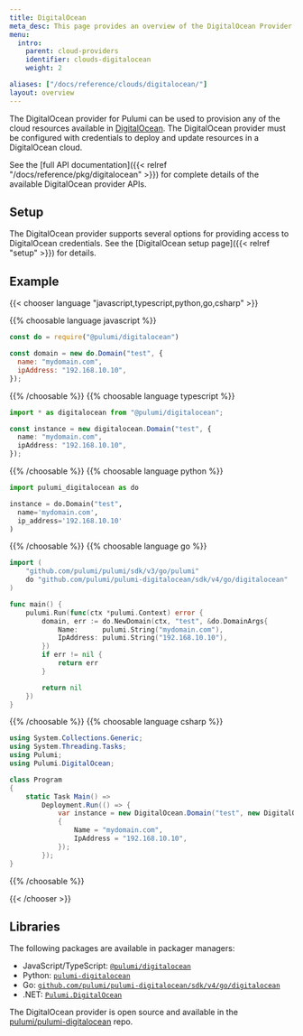 ```yaml
---
title: DigitalOcean
meta_desc: This page provides an overview of the DigitalOcean Provider for Pulumi.
menu:
  intro:
    parent: cloud-providers
    identifier: clouds-digitalocean
    weight: 2

aliases: ["/docs/reference/clouds/digitalocean/"]
layout: overview
---
```


The DigitalOcean provider for Pulumi can be used to provision any of the cloud resources available in [DigitalOcean](https://www.digitalocean.com/).
The DigitalOcean provider must be configured with credentials to deploy and update resources in a DigitalOcean cloud.

See the [full API documentation]({{< relref "/docs/reference/pkg/digitalocean" >}}) for complete details of the available DigitalOcean provider APIs.

## Setup

The DigitalOcean provider supports several options for providing access to DigitalOcean credentials.  See the [DigitalOcean setup page]({{< relref "setup" >}}) for details.

## Example

{{< chooser language "javascript,typescript,python,go,csharp" >}}

{{% choosable language javascript %}}

```javascript
const do = require("@pulumi/digitalocean")

const domain = new do.Domain("test", {
  name: "mydomain.com",
  ipAddress: "192.168.10.10",
});
```

{{% /choosable %}}
{{% choosable language typescript %}}

```typescript
import * as digitalocean from "@pulumi/digitalocean";

const instance = new digitalocean.Domain("test", {
  name: "mydomain.com",
  ipAddress: "192.168.10.10",
});
```

{{% /choosable %}}
{{% choosable language python %}}

```python
import pulumi_digitalocean as do

instance = do.Domain("test",
  name='mydomain.com',
  ip_address='192.168.10.10'
)
```

{{% /choosable %}}
{{% choosable language go %}}

```go
import (
	"github.com/pulumi/pulumi/sdk/v3/go/pulumi"
	do "github.com/pulumi/pulumi-digitalocean/sdk/v4/go/digitalocean"
)

func main() {
	pulumi.Run(func(ctx *pulumi.Context) error {
		domain, err := do.NewDomain(ctx, "test", &do.DomainArgs{
			Name:      pulumi.String("mydomain.com"),
			IpAddress: pulumi.String("192.168.10.10"),
		})
		if err != nil {
			return err
		}

		return nil
	})
}

```

{{% /choosable %}}
{{% choosable language csharp %}}

```csharp
using System.Collections.Generic;
using System.Threading.Tasks;
using Pulumi;
using Pulumi.DigitalOcean;

class Program
{
    static Task Main() =>
        Deployment.Run(() => {
            var instance = new DigitalOcean.Domain("test", new DigitalOcean.DomainArgs
            {
                Name = "mydomain.com",
                IpAddress = "192.168.10.10",
            });
        });
}
```

{{% /choosable %}}

{{< /chooser >}}

## Libraries

The following packages are available in packager managers:

* JavaScript/TypeScript: [`@pulumi/digitalocean`](https://www.npmjs.com/package/@pulumi/digitalocean)
* Python: [`pulumi-digitalocean`](https://pypi.org/project/pulumi-digitalocean/)
* Go: [`github.com/pulumi/pulumi-digitalocean/sdk/v4/go/digitalocean`](https://github.com/pulumi/pulumi-digitalocean)
* .NET: [`Pulumi.DigitalOcean`](https://www.nuget.org/packages/Pulumi.DigitalOcean)

The DigitalOcean provider is open source and available in the [pulumi/pulumi-digitalocean](https://github.com/pulumi/pulumi-digitalocean) repo.
